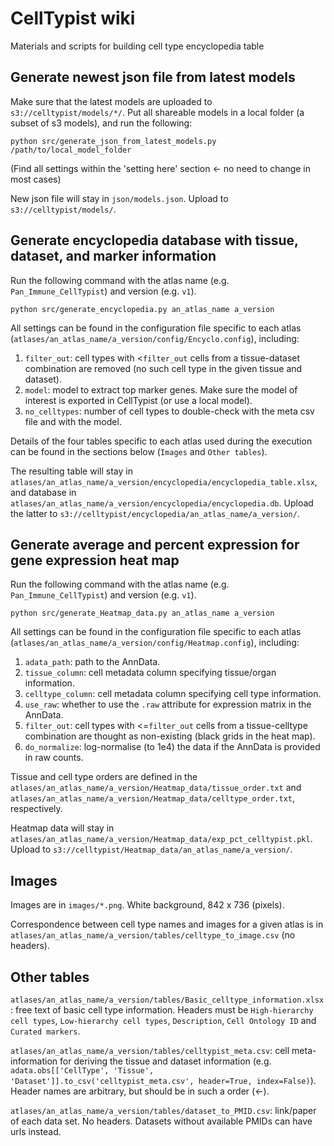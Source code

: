 # CellTypist wiki
Materials and scripts for building cell type encyclopedia table

## Generate newest json file from latest models
Make sure that the latest models are uploaded to `s3://celltypist/models/*/`. Put all shareable models in a local folder (a subset of s3 models), and run the following:  
```console
python src/generate_json_from_latest_models.py /path/to/local_model_folder
```
(Find all settings within the 'setting here' section <- no need to change in most cases)  
  
New json file will stay in `json/models.json`. Upload to `s3://celltypist/models/`.

## Generate encyclopedia database with tissue, dataset, and marker information
Run the following command with the atlas name (e.g. `Pan_Immune_CellTypist`) and version (e.g. `v1`).
```console
python src/generate_encyclopedia.py an_atlas_name a_version
```
All settings can be found in the configuration file specific to each atlas (`atlases/an_atlas_name/a_version/config/Encyclo.config`), including:
   1) `filter_out`: cell types with <`filter_out` cells from a tissue-dataset combination are removed (no such cell type in the given tissue and dataset).
   2) `model`: model to extract top marker genes. Make sure the model of interest is exported in CellTypist (or use a local model).
   3) `no_celltypes`: number of cell types to double-check with the meta csv file and with the model.  
  
Details of the four tables specific to each atlas used during the execution can be found in the sections below (`Images` and `Other tables`).  
  
The resulting table will stay in `atlases/an_atlas_name/a_version/encyclopedia/encyclopedia_table.xlsx`, and database in `atlases/an_atlas_name/a_version/encyclopedia/encyclopedia.db`. Upload the latter to `s3://celltypist/encyclopedia/an_atlas_name/a_version/`.

## Generate average and percent expression for gene expression heat map
Run the following command with the atlas name (e.g. `Pan_Immune_CellTypist`) and version (e.g. `v1`).
```console
python src/generate_Heatmap_data.py an_atlas_name a_version
```
All settings can be found in the configuration file specific to each atlas (`atlases/an_atlas_name/a_version/config/Heatmap.config`), including:
   1) `adata_path`: path to the AnnData.
   2) `tissue_column`: cell metadata column specifying tissue/organ information.
   3) `celltype_column`: cell metadata column specifying cell type information.
   4) `use_raw`: whether to use the `.raw` attribute for expression matrix in the AnnData.
   5) `filter_out`:  cell types with <=`filter_out` cells from a tissue-celltype combination are thought as non-existing (black grids in the heat map).
   6) `do_normalize`: log-normalise (to 1e4) the data if the AnnData is provided in raw counts.  
  
Tissue and cell type orders are defined in the `atlases/an_atlas_name/a_version/Heatmap_data/tissue_order.txt` and `atlases/an_atlas_name/a_version/Heatmap_data/celltype_order.txt`, respectively.  
  
Heatmap data will stay in `atlases/an_atlas_name/a_version/Heatmap_data/exp_pct_celltypist.pkl`. Upload to `s3://celltypist/Heatmap_data/an_atlas_name/a_version/`.

## Images
Images are in `images/*.png`. White background, 842 x 736 (pixels).  
  
Correspondence between cell type names and images for a given atlas is in `atlases/an_atlas_name/a_version/tables/celltype_to_image.csv` (no headers).

## Other tables
`atlases/an_atlas_name/a_version/tables/Basic_celltype_information.xlsx`: free text of basic cell type information. Headers must be `High-hierarchy cell types`, `Low-hierarchy cell types`, `Description`, `Cell Ontology ID` and `Curated markers`.  
  
`atlases/an_atlas_name/a_version/tables/celltypist_meta.csv`: cell meta-information for deriving the tissue and dataset information (e.g. `adata.obs[['CellType', 'Tissue', 'Dataset']].to_csv('celltypist_meta.csv', header=True, index=False)`). Header names are arbitrary, but should be in such a order (<-).  
  
`atlases/an_atlas_name/a_version/tables/dataset_to_PMID.csv`: link/paper of each data set. No headers. Datasets without available PMIDs can have urls instead.

